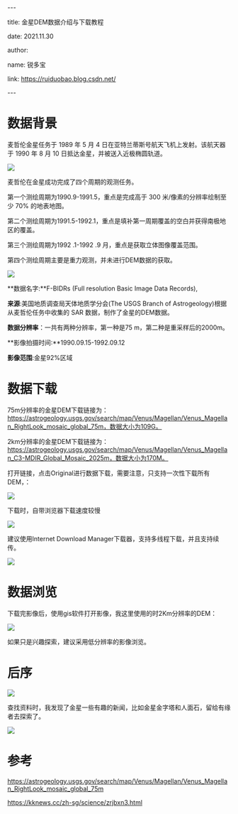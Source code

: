 \---

title: 金星DEM数据介绍与下载教程

date: 2021.11.30

author: 

name: 锐多宝

link: https://ruiduobao.blog.csdn.net/

\---

# 数据背景

麦哲伦金星任务于 1989 年 5 月 4 日在亚特兰蒂斯号航天飞机上发射。该航天器于 1990 年 8 月 10 日抵达金星，并被送入近极椭圆轨道。

![](https://gitee.com/kitmyfaceplease/image_upload/raw/master/image/20211130204705.png)

麦哲伦在金星成功完成了四个周期的观测任务。

第一个测绘周期为1990.9-1991.5，重点是完成高于 300 米/像素的分辨率绘制至少 70% 的地表地图。

第二个测绘周期为1991.5-1992.1，重点是填补第一周期覆盖的空白并获得南极地区的覆盖。

第三个测绘周期为1992 .1-1992 .9 月，重点是获取立体图像覆盖范围。

第四个测绘周期主要是重力观测，并未进行DEM数据的获取。

![](https://gitee.com/kitmyfaceplease/image_upload/raw/master/image/20211130204807.png)

**数据名字:**F-BIDRs (Full resolution Basic Image Data Records),

**来源**:美国地质调查局天体地质学分会(The USGS Branch of Astrogeology)根据从麦哲伦任务中收集的 SAR 数据，制作了金星的DEM数据。

**数据分辨率**：一共有两种分辨率，第一种是75 m，第二种是重采样后的2000m。

**影像拍摄时间:**1990.09.15-1992.09.12

**影像范围**:金星92%区域

# 数据下载

75m分辨率的金星DEM下载链接为：https://astrogeology.usgs.gov/search/map/Venus/Magellan/Venus_Magellan_RightLook_mosaic_global_75m，数据大小为109G。

2km分辨率的金星DEM下载链接为：https://astrogeology.usgs.gov/search/map/Venus/Magellan/Venus_Magellan_C3-MDIR_Global_Mosaic_2025m，数据大小为170M。

打开链接，点击Original进行数据下载，需要注意，只支持一次性下载所有DEM，：

![](https://gitee.com/kitmyfaceplease/image_upload/raw/master/image/20211130202315.png)

下载时，自带浏览器下载速度较慢

![](https://gitee.com/kitmyfaceplease/image_upload/raw/master/image/20211130202150.png)

建议使用Internet Download Manager下载器，支持多线程下载，并且支持续传。

![](https://gitee.com/kitmyfaceplease/image_upload/raw/master/image/20211130202126.png)

# 数据浏览

下载完影像后，使用gis软件打开影像，我这里使用的时2Km分辨率的DEM：

![](https://gitee.com/kitmyfaceplease/image_upload/raw/master/image/20211130210932.png)

如果只是兴趣探索，建议采用低分辨率的影像浏览。

# 后序

![](https://gitee.com/kitmyfaceplease/image_upload/raw/master/image/20211130202737.png)

查找资料时，我发现了金星一些有趣的新闻，比如金星金字塔和人面石，留给有缘者去探索了。

![](https://gitee.com/kitmyfaceplease/image_upload/raw/master/image/20211130202950.png)

# 参考

https://astrogeology.usgs.gov/search/map/Venus/Magellan/Venus_Magellan_RightLook_mosaic_global_75m

https://kknews.cc/zh-sg/science/zrjbxn3.html



